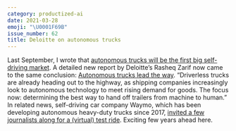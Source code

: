 ```yaml
---
category: productized-ai
date: 2021-03-28
emoji: "\U0001F69B"
issue_number: 62
title: Deloitte on autonomous trucks
---
```


Last September, I wrote that [autonomous trucks will be the first big self-driving market](https://dynamicallytyped.com/stories/2020/autonomous-trucks-self-driving/?utm_campaign=Dynamically%20Typed&utm_medium=email&utm_source=Revue%20newsletter).
A detailed new report by Deloitte’s Rasheq Zarif now came to the same conclusion: [Autonomous trucks lead the way](https://www2.deloitte.com/us/en/insights/focus/future-of-mobility/autonomous-trucks-lead-the-way.html?TrucksFoT=&utm_campaign=60f49b7466-Benedict%27s%20newsletter_COPY_01&utm_medium=email&utm_source=Benedict%27s%20Newsletter&utm_term=0_4999ca107f-60f49b7466-70536657).
“Driverless trucks are already heading out to the highway, as shipping companies increasingly look to autonomous technology to meet rising demand for goods.
The focus now: determining the best way to hand off trailers from machine to human.” In related news, self-driving car company Waymo, which has been developing autonomous heavy-duty trucks since 2017, [invited a few journalists along for a (virtual) test ride](https://www.bloomberg.com/news/articles/2021-03-24/a-virtual-test-ride-in-a-waymo-long-haul-truck?utm_campaign=Dynamically%20Typed&utm_medium=email&utm_source=Revue%20newsletter).
Exciting few years ahead here.